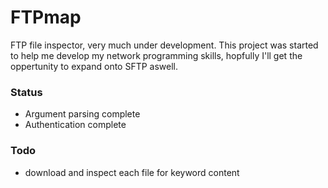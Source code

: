 # FTPmap

FTP file inspector, very much under development. This project was started to help me develop my network programming skills, hopfully I'll get the oppertunity to expand onto SFTP aswell.


### Status

- Argument parsing complete
- Authentication complete

### Todo

- download and inspect each file for keyword content
